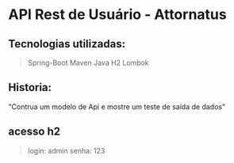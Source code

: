 # API Rest de Usuário - Attornatus

## Tecnologias utilizadas:
>Spring-Boot
>Maven
>Java
>H2
>Lombok

## Historia: 
"Contrua um modelo de Api e mostre um teste de saída de dados"

## acesso h2
>
>login: admin
>senha: 123


